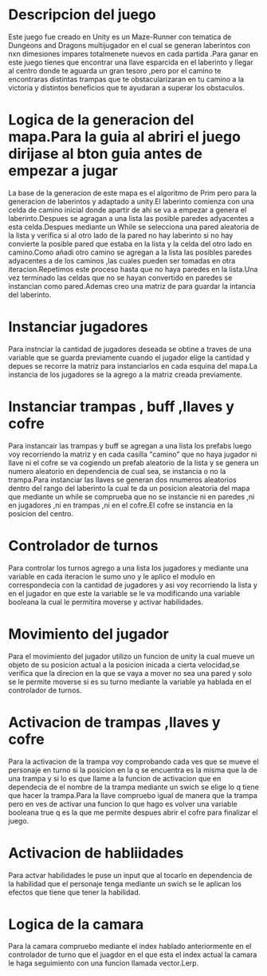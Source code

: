 # Descripcion del juego
Este juego fue creado en Unity es un Maze-Runner con tematica de Dungeons and Dragons multijugador en el cual se  generan laberintos con nxn dimesiones impares totalmenete nuevos en cada partida .Para ganar en este juego tienes que encontrar una llave esparcida en el laberinto y llegar al centro donde te aguarda un gran  tesoro ,pero por el camino te encontraras distintas trampas que te obstacularizaran en tu camino a la victoria y distintos beneficios que te ayudaran a superar los obstaculos.
# Logica de la generacion del mapa.Para la guia al abriri el juego dirijase al bton guia antes de empezar a jugar
La base de la generacion de este mapa es el algoritmo de Prim pero para la generacion de laberintos y adaptado a unity.El laberinto comienza con una celda de camino inicial donde apartir de ahi se va a empezar a genera el laberinto.Despues se agragan a una lista las posible paredes adyacentes a esta celda.Despues mediante un While se selecciona una pared aleatoria de la lista y verifica si al otro lado de la pared no hay laberinto si no hay convierte la posible pared que estaba en la lista y la celda del otro lado en camino.Como añadi otro camino se agregan a la lista las posibles paredes adyacentes a de los caminos ,las cuales pueden ser tomadas en otra iteracion.Repetimos este proceso hasta que no haya paredes en la lista.Una vez terminado las celdas que no se hayan convertido en paredes se instancian como pared.Ademas creo una matriz de para guardar la intancia  del laberinto.
# Instanciar jugadores
Para instnciar la cantidad de jugadores deseada se obtine a traves de una variable que se guarda  previamente cuando el jugador elige la cantidad y depues se recorre la matriz para instanciarlos en cada esquina del mapa.La instancia de los jugadores se la agrego a la matriz creada previamente. 
# Instanciar trampas , buff ,llaves y cofre
Para instancair las trampas y buff se agregan a una lista los prefabs luego  voy  recorriendo la matriz y en cada casilla "camino" que no haya jugador ni llave ni el cofre se va cogiendo un prefab aleatorio de la lista y se genera un numero aleatorio en dependencia de cual sea, se instancia o no la trampa.Para instanciar las llaves se generan dos nnumeros aleatorios dentro del rango del laberinto la cual te da un posicion aleatoria del mapa que mediante un  while se comprueba que no se instancie ni en paredes ,ni en jugadores ,ni en trampas ,ni en el cofre.El cofre se instancia en la posicion del centro.
# Controlador de turnos 
Para controlar los turnos agrego a una lista los jugadores y mediante una variable en cada iteracion le sumo uno y le aplico el modulo en correspondecia con la cantidad de jugadores y asi voy recorriendo la lista y en el jugador en que este la variable se le va modificando una variable booleana la cual le permitira moverse y activar habilidades.
# Movimiento del jugador 
Para el movimiento del jugador utilizo un funcion de unity la cual mueve un objeto de su posicion actual a la posicion inicada a cierta velocidad,se verifica que la direcion en la que se vaya a mover no sea una pared y solo se le permite moverse si es su turno mediante la variable ya hablada en el controlador de turnos.
# Activacion de trampas ,llaves y cofre
Para la activacion de la trampa voy comprobando cada ves que se mueve el personaje en turno si la posicion en la q se encuentra es la misma que la de una trampa y si lo es que llame a la funcion de activacion que en dependecia de el nombre de la trampa mediante un swich se elige lo q tiene que hacer la trampa.Para la llave compruebo igual  de manera que la trampa pero en ves de activar una funcion lo que hago es volver una variable booleana true q es la que me permite despues abrir el cofre para finalizar el juego.
# Activacion de habliidades 
Para actvar habilidades le puse un input que al tocarlo en dependencia de la habilidad que el personaje tenga mediante un swich se le aplican los efectos que tiene que tener la habilidad.
# Logica de la camara
Para  la camara  compruebo mediante el index hablado anteriormente en el controlador de turno que el juagdor en el que esta el index actual la camara le haga seguimiento con una funcion llamada vector.Lerp.
